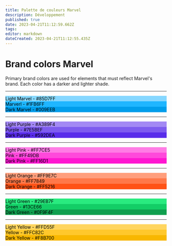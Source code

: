 ```yaml
---
title: Palette de couleurs Marvel
description: Développement
published: true
date: 2023-04-21T11:12:59.662Z
tags: 
editor: markdown
dateCreated: 2023-04-21T11:12:55.435Z
---
```


# Brand colors Marvel

Primary brand colors are used for elements that must reflect Marvel's brand. Each color has a darker and lighter shade.

---

<div style="background-color:#85D7FF;color:black;">Light Marvel - #85D7FF</div>
<div style="background-color:#1FB6FF;color:black;">Marverl - #1FB6FF</div>
<div style="background-color:#009EEB;color:black;">Dark Marvel - #009EEB</div>

---

<div style="background-color:#A389F4;color:black;">Light Purple - #A389F4</div>
<div style="background-color:#7E5BEF;color:black;">Purple - #7E5BEF</div>
<div style="background-color:#592DEA;color:black;">Dark Purple - #592DEA</div>

---

<div style="background-color:#FF7CE5;color:black;">Light Pink - #FF7CE5</div>
<div style="background-color:#FF49DB;color:black;">Pink - #FF49DB</div>
<div style="background-color:#FF16D1;color:black;">Dark Pink - #FF16D1</div>

---

<div style="background-color:#FF9E7C;color:black;">Light Orange - #FF9E7C</div>
<div style="background-color:#FF7849;color:black;">Orange - #FF7849</div>
<div style="background-color:#FF5216;color:black;">Dark Orange - #FF5216</div>

---

<div style="background-color:#29EB7F;color:black;">Light Green - #29EB7F</div>
<div style="background-color:#13CE66;color:black;">Green - #13CE66</div>
<div style="background-color:#0F9F4F;color:black;">Dark Green - #0F9F4F</div>

---

<div style="background-color:#FFD55F;color:black;">Light Yellow - #FFD55F</div>
<div style="background-color:#FFC82C;color:black;">Yellow - #FFC82C</div>
<div style="background-color:#F8B700;color:black;">Dark Yellow - #F8B700</div>
